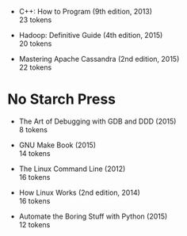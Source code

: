 * C++: How to Program (9th edition, 2013)
<br> 23 tokens

* Hadoop: Definitive Guide (4th edition, 2015)
<br> 20 tokens

* Mastering Apache Cassandra (2nd edition, 2015)
<br> 22 tokens

# No Starch Press

* The Art of Debugging with GDB and DDD (2015)
<br> 8 tokens

* GNU Make Book (2015)
<br> 14 tokens

* The Linux Command Line (2012)
<br> 16 tokens

* How Linux Works (2nd edition, 2014)
<br> 16 tokens

* Automate the Boring Stuff with Python (2015)
<br> 12 tokens
